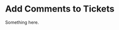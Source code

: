 [title]: # (Add Comments to Tickets)
[tags]: # (XXX)
[priority]: # (5934)
# Add Comments to Tickets
Something here.
